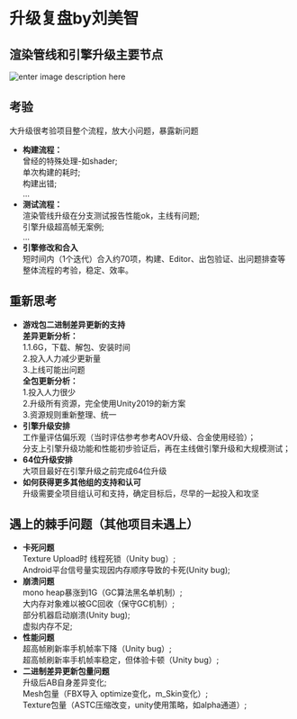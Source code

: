 # 升级复盘by刘美智

## 渲染管线和引擎升级主要节点 <a href="e6-b8-b2-e6-9f-93-e7-ae-a1-e7-ba-bf-e5-92-8c-e5-bc-95-e6-93-8e-e5-8d-87-e7-ba-a7-e4-b8-bb-e8-a6-81-e" id="e6-b8-b2-e6-9f-93-e7-ae-a1-e7-ba-bf-e5-92-8c-e5-bc-95-e6-93-8e-e5-8d-87-e7-ba-a7-e4-b8-bb-e8-a6-81-e"></a>

![enter image description here](https://iwiki.woa.com/download/attachments/961927467/image-1629422442023.png?version=1\&modificationDate=1629422441879\&api=v2)

## 考验 <a href="e8-80-83-e9-aa-8c" id="e8-80-83-e9-aa-8c"></a>

大升级很考验项目整个流程，放大小问题，暴露新问题

* **构建流程：**\
  曾经的特殊处理-如shader;\
  单次构建的耗时;\
  构建出错;\
  ...
* **测试流程：**\
  渲染管线升级在分支测试报告性能ok，主线有问题;\
  引擎升级超高帧无案例;\
  ...
* **引擎修改和合入**\
  短时间内（1个迭代）合入约70项，构建、Editor、出包验证、出问题排查等整体流程的考验，稳定、效率。

## 重新思考 <a href="e9-87-8d-e6-96-b0-e6-80-9d-e8-80-83" id="e9-87-8d-e6-96-b0-e6-80-9d-e8-80-83"></a>

* **游戏包二进制差异更新的支持**\
  **差异更新分析：**\
  1.1.6G，下载、解包、安装时间\
  2.投入人力减少更新量\
  3.上线可能出问题\
  **全包更新分析：**\
  1.投入人力很少\
  2.升级所有资源，完全使用Unity2019的新方案\
  3.资源规则重新整理、统一
* **引擎升级安排**\
  工作量评估偏乐观（当时评估参考参考AOV升级、合金使用经验）；\
  分支上引擎升级功能和性能初步验证后，再在主线做引擎升级和大规模测试；
* **64位升级安排**\
  大项目最好在引擎升级之前完成64位升级
* **如何获得更多其他组的支持和认可**\
  升级需要全项目组认可和支持，确定目标后，尽早的一起投入和攻坚

## 遇上的棘手问题（其他项目未遇上） <a href="e9-81-87-e4-b8-8a-e7-9a-84-e6-a3-98-e6-89-8b-e9-97-ae-e9-a2-98-ef-bc-88-e5-85-b6-e4-bb-96-e9-a1-b9-e" id="e9-81-87-e4-b8-8a-e7-9a-84-e6-a3-98-e6-89-8b-e9-97-ae-e9-a2-98-ef-bc-88-e5-85-b6-e4-bb-96-e9-a1-b9-e"></a>

* **卡死问题**\
  Texture Upload时 线程死锁（Unity bug）;\
  Android平台信号量实现因内存顺序导致的卡死(Unity bug);
* **崩溃问题**\
  mono heap暴涨到1G（GC算法黑名单机制）;\
  大内存对象难以被GC回收（保守GC机制）;\
  部分机器启动崩溃(Unity bug);\
  虚拟内存不足;
* **性能问题**\
  超高帧刷新率手机帧率下降（Unity bug）;\
  超高帧刷新率手机帧率稳定，但体验卡顿（Unity bug）;
* **二进制差异更新包量问题**\
  升级后AB自身差异变化;\
  Mesh包量（FBX导入 optimize变化，m_Skin变化）;\
  Texture包量（ASTC压缩改变，unity使用策略，如alpha通道）;
